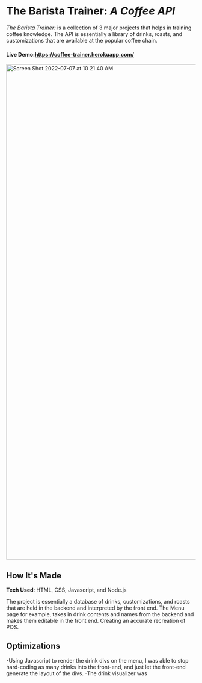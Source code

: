 # The Barista Trainer: *A Coffee API*
*The Barista Trainer:* is a collection of 3 major projects that helps in training coffee knowledge. The API is essentially a library of drinks, roasts, and customizations that are available at the popular coffee chain.
#### Live Demo:https://coffee-trainer.herokuapp.com/
<img width="1318" alt="Screen Shot 2022-07-07 at 10 21 40 AM" src="https://user-images.githubusercontent.com/100736905/177803837-00b71048-3887-4e82-ae33-da109a46ecd3.png">

## How It's Made
**Tech Used**: HTML, CSS, Javascript, and Node.js

The project is essentially a database of drinks, customizations, and roasts that are held in the backend and interpreted by the front end. The Menu
page for example, takes in drink contents and names from the backend and makes them editable in the front end. Creating an accurate recreation of
POS. 

## Optimizations
-Using Javascript to render the drink divs on the menu, I was able to stop hard-coding as many drinks into the front-end, and just let the front-end generate the layout of the divs.
-The drink visualizer was 

